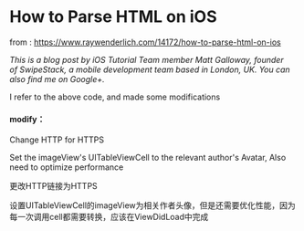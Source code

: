 # How to Parse HTML on iOS

from : https://www.raywenderlich.com/14172/how-to-parse-html-on-ios

*This is a blog post by iOS Tutorial Team member Matt Galloway, founder of SwipeStack, a mobile development team based in London, UK. You can also find me on Google+.*

I refer to the above code, and made some modifications

#### modify：

Change HTTP for HTTPS  

Set the imageView's UITableViewCell to the relevant author's Avatar, Also need to optimize performance 



更改HTTP链接为HTTPS

设置UITableViewCell的imageView为相关作者头像，但是还需要优化性能，因为每一次调用cell都需要转换，应该在ViewDidLoad中完成

